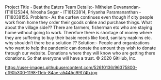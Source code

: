 Project Title - Beat the Eaters
Team Details:-
	Mithelan Devanandan- IT18125344,
	Nirosha Segar - IT18123814,
	Priyanha Paramananthan - IT18038156.
Problem:-
As the curfew continues even though if city people work from home they order their goods online and purchase things. What about
the village side?? There are farmers, fisherman etc who are staying home without going to work. Therefore there is shortage
of money where they are suffering to buy their basic needs like food, sanitary napkins etc. why shouldn’t there be a solution ??
Solution:-
People and organizations who want to help the pandemic can donate the amount they wish to donate through our website. Donations
where they will know who are getting there donations. So that everyone will have a trust.
© 2020 GitHub, Inc.


https://user-images.githubusercontent.com/52610136/96375800-cf90b300-1198-11eb-84ae-a5445c99f74b.jpg
